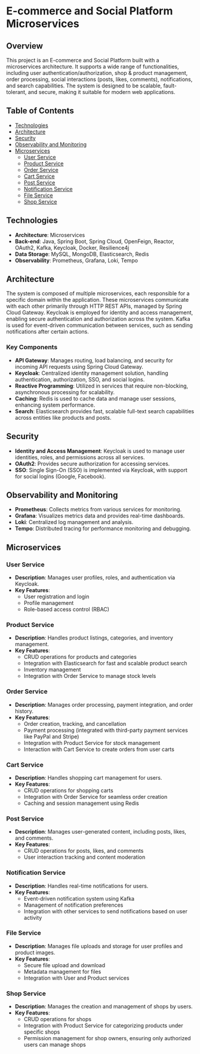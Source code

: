 # E-commerce and Social Platform Microservices

## Overview

This project is an E-commerce and Social Platform built with a microservices architecture. It supports a wide range of functionalities, including user authentication/authorization, shop & product management, order processing, social interactions (posts, likes, comments), notifications, and search capabilities. The system is designed to be scalable, fault-tolerant, and secure, making it suitable for modern web applications.

## Table of Contents

- [Technologies](#technologies)
- [Architecture](#architecture)
- [Security](#security)
- [Observability and Monitoring](#observability-and-monitoring)
- [Microservices](#microservices)
  - [User Service](#user-service)
  - [Product Service](#product-service)
  - [Order Service](#order-service)
  - [Cart Service](#cart-service)
  - [Post Service](#post-service)
  - [Notification Service](#notification-service)
  - [File Service](#file-service)
  - [Shop Service](#shop-service)

## Technologies

- **Architecture**: Microservices
- **Back-end**: Java, Spring Boot, Spring Cloud, OpenFeign, Reactor, OAuth2, Kafka, Keycloak, Docker, Resilience4j
- **Data Storage**: MySQL, MongoDB, Elasticsearch, Redis
- **Observability**: Prometheus, Grafana, Loki, Tempo

## Architecture

The system is composed of multiple microservices, each responsible for a specific domain within the application. These microservices communicate with each other primarily through HTTP REST APIs, managed by Spring Cloud Gateway. Keycloak is employed for identity and access management, enabling secure authentication and authorization across the system. Kafka is used for event-driven communication between services, such as sending notifications after certain actions.

### Key Components

- **API Gateway**: Manages routing, load balancing, and security for incoming API requests using Spring Cloud Gateway.
- **Keycloak**: Centralized identity management solution, handling authentication, authorization, SSO, and social logins.
- **Reactive Programming**: Utilized in services that require non-blocking, asynchronous processing for scalability.
- **Caching**: Redis is used to cache data and manage user sessions, enhancing system performance.
- **Search**: Elasticsearch provides fast, scalable full-text search capabilities across entities like products and posts.

## Security

- **Identity and Access Management**: Keycloak is used to manage user identities, roles, and permissions across all services.
- **OAuth2**: Provides secure authorization for accessing services.
- **SSO**: Single Sign-On (SSO) is implemented via Keycloak, with support for social logins (Google, Facebook).

## Observability and Monitoring

- **Prometheus**: Collects metrics from various services for monitoring.
- **Grafana**: Visualizes metrics data and provides real-time dashboards.
- **Loki**: Centralized log management and analysis.
- **Tempo**: Distributed tracing for performance monitoring and debugging.
## Microservices

### User Service

- **Description**: Manages user profiles, roles, and authentication via Keycloak.
- **Key Features**:
  - User registration and login
  - Profile management
  - Role-based access control (RBAC)

### Product Service

- **Description**: Handles product listings, categories, and inventory management.
- **Key Features**:
  - CRUD operations for products and categories
  - Integration with Elasticsearch for fast and scalable product search
  - Inventory management
  - Integration with Order Service to manage stock levels

### Order Service

- **Description**: Manages order processing, payment integration, and order history.
- **Key Features**:
  - Order creation, tracking, and cancellation
  - Payment processing (integrated with third-party payment services like PayPal and Stripe)
  - Integration with Product Service for stock management
  - Interaction with Cart Service to create orders from user carts

### Cart Service

- **Description**: Handles shopping cart management for users.
- **Key Features**:
  - CRUD operations for shopping carts
  - Integration with Order Service for seamless order creation
  - Caching and session management using Redis

### Post Service

- **Description**: Manages user-generated content, including posts, likes, and comments.
- **Key Features**:
  - CRUD operations for posts, likes, and comments
  - User interaction tracking and content moderation

### Notification Service

- **Description**: Handles real-time notifications for users.
- **Key Features**:
  - Event-driven notification system using Kafka
  - Management of notification preferences
  - Integration with other services to send notifications based on user activity

### File Service

- **Description**: Manages file uploads and storage for user profiles and product images.
- **Key Features**:
  - Secure file upload and download
  - Metadata management for files
  - Integration with User and Product services

### Shop Service

- **Description**: Manages the creation and management of shops by users.
- **Key Features**:
  - CRUD operations for shops
  - Integration with Product Service for categorizing products under specific shops
  - Permission management for shop owners, ensuring only authorized users can manage shops
